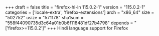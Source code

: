+++
draft = false
title = "firefox-hi-in 115.0.2-1"
version = "115.0.2-1"
categories = ['locale-extra', 'firefox-extensions']
arch = "x86_64"
size = "502752"
usize = "571178"
sha1sum = "558f44090735d3c64a01b0b6f118481df27b4798"
depends = "['firefox>=115.0.2']"
+++
Hindi language support for Firefox